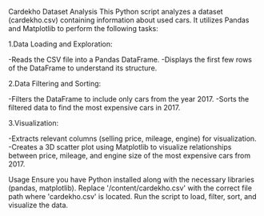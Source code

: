 Cardekho Dataset Analysis
This Python script analyzes a dataset (cardekho.csv) containing information about used cars. It utilizes Pandas and Matplotlib to perform the following tasks:

1.Data Loading and Exploration:

-Reads the CSV file into a Pandas DataFrame.
-Displays the first few rows of the DataFrame to understand its structure.

2.Data Filtering and Sorting:

-Filters the DataFrame to include only cars from the year 2017.
-Sorts the filtered data to find the most expensive cars in 2017.

3.Visualization:

-Extracts relevant columns (selling price, mileage, engine) for visualization.
-Creates a 3D scatter plot using Matplotlib to visualize relationships between price, mileage, and engine size of the most expensive cars from 2017.

Usage
Ensure you have Python installed along with the necessary libraries (pandas, matplotlib). Replace '/content/cardekho.csv' with the correct file path where 'cardekho.csv' is located. Run the script to load, filter, sort, and visualize the data.
